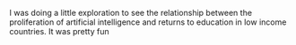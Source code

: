 I was doing a little exploration to see the relationship between the proliferation of artificial intelligence and returns to education in low income countries. It was pretty fun
